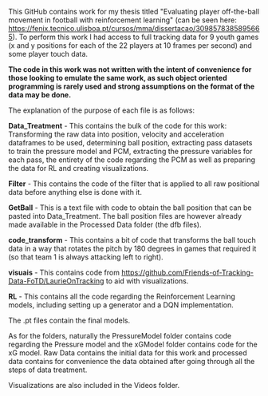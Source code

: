 This GitHub contains work for my thesis titled "Evaluating player off-the-ball movement in football with reinforcement learning" (can be seen here: https://fenix.tecnico.ulisboa.pt/cursos/mma/dissertacao/3098578385895665). To perform this work I had access to full tracking data for 9 youth games (x and y positions for each of the 22 players at 10 frames per second) and some player touch data. 

**The code in this work was not written with the intent of convenience for those looking to emulate the same work, as such object oriented programming is rarely used and strong assumptions on the format of the data may be done.**

The explanation of the purpose of each file is as follows:

**Data_Treatment** - This contains the bulk of the code for this work: Transforming the raw data into position, velocity and acceleration dataframes to be used, determining ball position, extracting pass datasets to train the pressure model and PCM, extracting the pressure variables for each pass, the entirety of the code regarding the PCM as well as preparing the data for RL and creating visualizations.

**Filter** - This contains the code of the filter that is applied to all raw positional data before anything else is done with it.

**GetBall** - This is a text file with code to obtain the ball position that can be pasted into Data_Treatment. The ball position files are however already made available in the Processed Data folder (the dfb files).

**code_transform** - This contains a bit of code that transforms the ball touch data in a way that rotates the pitch by 180 degrees in games that required it (so that team 1 is always attacking left to right).

**visuais** - This contains code from https://github.com/Friends-of-Tracking-Data-FoTD/LaurieOnTracking to aid with visualizations.

**RL** - This contains all the code regarding the Reinforcement Learning models, including setting up a generator and a DQN implementation.

The .pt files contain the final models.

As for the folders, naturally the PressureModel folder contains code regarding the Pressure model and the xGModel folder contains code for the xG model. Raw Data contains the initial data for this work and processed data contains for convenience the data obtained after going through all the steps of data treatment.

Visualizations are also included in the Videos folder.
